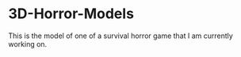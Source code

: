 # 3D-Horror-Models


This is the model of one of a survival horror game that I am currently working on.
